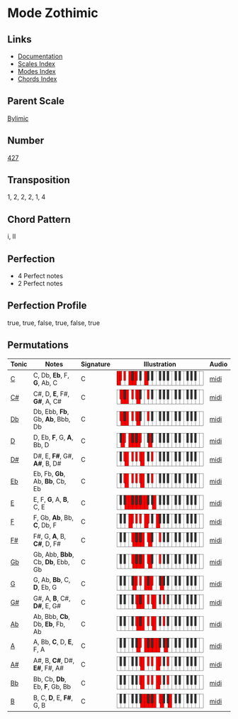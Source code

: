 # Mode Zothimic

## Links

- [Documentation](README.md)
- [Scales Index](Scales.md)
- [Modes Index](Modes.md)
- [Chords Index](Chords.md)

## Parent Scale

[Bylimic](ScaleBylimic.md)

## Number

[427](https://ianring.com/musictheory/scales/427)

## Transposition

1, 2, 2, 2, 1, 4

## Chord Pattern

i, II

## Perfection

- 4 Perfect notes
- 2 Perfect notes

## Perfection Profile

true, true, false, true, false, true

## Permutations

| Tonic | Notes | Signature | Illustration | Audio |
|-------|-------|-----------|--------------|-------|
| [C](ModeCNaturalZothimic.md) | C, Db, **Eb**, F, **G**, Ab, C | C | ![CNaturalZothimic](ModeCNaturalZothimic.png) | [midi](https://github.com/edipermadi/music/blob/main/docs/ModeCNaturalZothimic.mid?raw=true) |
| [C#](ModeCSharpZothimic.md) | C#, D, **E**, F#, **G#**, A, C# | C | ![CSharpZothimic](ModeCSharpZothimic.png) | [midi](https://github.com/edipermadi/music/blob/main/docs/ModeCSharpZothimic.mid?raw=true) |
| [Db](ModeDFlatZothimic.md) | Db, Ebb, **Fb**, Gb, **Ab**, Bbb, Db | C | ![DFlatZothimic](ModeDFlatZothimic.png) | [midi](https://github.com/edipermadi/music/blob/main/docs/ModeDFlatZothimic.mid?raw=true) |
| [D](ModeDNaturalZothimic.md) | D, Eb, **F**, G, **A**, Bb, D | C | ![DNaturalZothimic](ModeDNaturalZothimic.png) | [midi](https://github.com/edipermadi/music/blob/main/docs/ModeDNaturalZothimic.mid?raw=true) |
| [D#](ModeDSharpZothimic.md) | D#, E, **F#**, G#, **A#**, B, D# | C | ![DSharpZothimic](ModeDSharpZothimic.png) | [midi](https://github.com/edipermadi/music/blob/main/docs/ModeDSharpZothimic.mid?raw=true) |
| [Eb](ModeEFlatZothimic.md) | Eb, Fb, **Gb**, Ab, **Bb**, Cb, Eb | C | ![EFlatZothimic](ModeEFlatZothimic.png) | [midi](https://github.com/edipermadi/music/blob/main/docs/ModeEFlatZothimic.mid?raw=true) |
| [E](ModeENaturalZothimic.md) | E, F, **G**, A, **B**, C, E | C | ![ENaturalZothimic](ModeENaturalZothimic.png) | [midi](https://github.com/edipermadi/music/blob/main/docs/ModeENaturalZothimic.mid?raw=true) |
| [F](ModeFNaturalZothimic.md) | F, Gb, **Ab**, Bb, **C**, Db, F | C | ![FNaturalZothimic](ModeFNaturalZothimic.png) | [midi](https://github.com/edipermadi/music/blob/main/docs/ModeFNaturalZothimic.mid?raw=true) |
| [F#](ModeFSharpZothimic.md) | F#, G, **A**, B, **C#**, D, F# | C | ![FSharpZothimic](ModeFSharpZothimic.png) | [midi](https://github.com/edipermadi/music/blob/main/docs/ModeFSharpZothimic.mid?raw=true) |
| [Gb](ModeGFlatZothimic.md) | Gb, Abb, **Bbb**, Cb, **Db**, Ebb, Gb | C | ![GFlatZothimic](ModeGFlatZothimic.png) | [midi](https://github.com/edipermadi/music/blob/main/docs/ModeGFlatZothimic.mid?raw=true) |
| [G](ModeGNaturalZothimic.md) | G, Ab, **Bb**, C, **D**, Eb, G | C | ![GNaturalZothimic](ModeGNaturalZothimic.png) | [midi](https://github.com/edipermadi/music/blob/main/docs/ModeGNaturalZothimic.mid?raw=true) |
| [G#](ModeGSharpZothimic.md) | G#, A, **B**, C#, **D#**, E, G# | C | ![GSharpZothimic](ModeGSharpZothimic.png) | [midi](https://github.com/edipermadi/music/blob/main/docs/ModeGSharpZothimic.mid?raw=true) |
| [Ab](ModeAFlatZothimic.md) | Ab, Bbb, **Cb**, Db, **Eb**, Fb, Ab | C | ![AFlatZothimic](ModeAFlatZothimic.png) | [midi](https://github.com/edipermadi/music/blob/main/docs/ModeAFlatZothimic.mid?raw=true) |
| [A](ModeANaturalZothimic.md) | A, Bb, **C**, D, **E**, F, A | C | ![ANaturalZothimic](ModeANaturalZothimic.png) | [midi](https://github.com/edipermadi/music/blob/main/docs/ModeANaturalZothimic.mid?raw=true) |
| [A#](ModeASharpZothimic.md) | A#, B, **C#**, D#, **E#**, F#, A# | C | ![ASharpZothimic](ModeASharpZothimic.png) | [midi](https://github.com/edipermadi/music/blob/main/docs/ModeASharpZothimic.mid?raw=true) |
| [Bb](ModeBFlatZothimic.md) | Bb, Cb, **Db**, Eb, **F**, Gb, Bb | C | ![BFlatZothimic](ModeBFlatZothimic.png) | [midi](https://github.com/edipermadi/music/blob/main/docs/ModeBFlatZothimic.mid?raw=true) |
| [B](ModeBNaturalZothimic.md) | B, C, **D**, E, **F#**, G, B | C | ![BNaturalZothimic](ModeBNaturalZothimic.png) | [midi](https://github.com/edipermadi/music/blob/main/docs/ModeBNaturalZothimic.mid?raw=true) |
